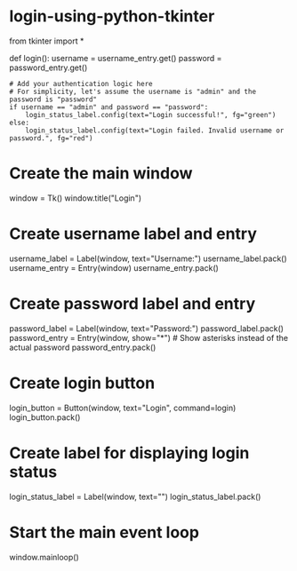 # login-using-python-tkinter


from tkinter import *

def login():
    username = username_entry.get()
    password = password_entry.get()
    
    # Add your authentication logic here
    # For simplicity, let's assume the username is "admin" and the password is "password"
    if username == "admin" and password == "password":
        login_status_label.config(text="Login successful!", fg="green")
    else:
        login_status_label.config(text="Login failed. Invalid username or password.", fg="red")

# Create the main window
window = Tk()
window.title("Login")

# Create username label and entry
username_label = Label(window, text="Username:")
username_label.pack()
username_entry = Entry(window)
username_entry.pack()

# Create password label and entry
password_label = Label(window, text="Password:")
password_label.pack()
password_entry = Entry(window, show="*")  # Show asterisks instead of the actual password
password_entry.pack()

# Create login button
login_button = Button(window, text="Login", command=login)
login_button.pack()

# Create label for displaying login status
login_status_label = Label(window, text="")
login_status_label.pack()

# Start the main event loop
window.mainloop()
